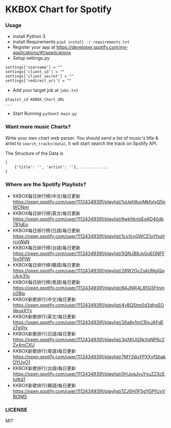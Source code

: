 # KKBOX Chart for Spotify

### Usage

- Install Python 3
- Install Requirements
`pip3 install -r requirements.txt`
- Register your app at https://developer.spotify.com/my-applications/#!/applications   
- Setup settings.py

```
settings['username'] = ""
settings['client_id'] = ""
settings['client_secret'] = ""
settings['redirect_uri'] = ""
```

- Add your target job at ``jobs.txt``
```
playist_id KKBOX_Chart_URL
...
```

- Start Running ``python3 main.py``

### Want more music Charts?

Write your own chart web parser.
You should send a list of music's title & artist to `search_tracks(data)`, it will start search the track on Spotify API.

The Structure of the Data is
```
[
    {'title': '', 'artist': ''}, ............
]
```

### Where are the Spotify Playlists?

- KKBOX每日排行榜(中文)每日更新 https://open.spotify.com/user/11124349391/playlist/1uUeh9uyMkfolyQ5nWCNjm
- KKBOX每日排行榜(英文)每日更新 https://open.spotify.com/user/11124349391/playlist/6wkfdvtpEoAD40dk781gEo
- KKBOX每日排行榜(日語)每日更新 https://open.spotify.com/user/11124349391/playlist/1cu1cyGWCE1uYhuHrcxWaN
- KKBOX每日排行榜(台語)每日更新 https://open.spotify.com/user/11124349391/playlist/5QNJB8JsGoEONFFfsy5PIW
- KKBOX每日排行榜(韓語)每日更新 https://open.spotify.com/user/11124349391/playlist/28W2GcZukUNgiQqcArk31o
- KKBOX每日排行榜(粵語)每日更新 https://open.spotify.com/user/11124349391/playlist/6AJNRj4L85G5Ftninq2Bip
- KKBOX新歌排行(中文)每日更新 https://open.spotify.com/user/11124349391/playlist/4yBQStm0d3dhgSOdpuxXYy
- KKBOX新歌排行(英文)每日更新 https://open.spotify.com/user/11124349391/playlist/26aAy1mCRixJAFdEzTgVty
- KKBOX新歌排行(日語)每日更新 https://open.spotify.com/user/11124349391/playlist/3pXKUG5kVqNP6c2Zv4mCXU
- KKBOX新歌排行(粵語)每日更新 https://open.spotify.com/user/11124349391/playlist/7MY3duYPXXyfSbakOYUyO1
- KKBOX新歌排行(台語)每日更新 https://open.spotify.com/user/11124349391/playlist/0HJogJvuYxuZZXcEIulKd1
- KKBOX新歌排行(韓語)每日更新 https://open.spotify.com/user/11124349391/playlist/1ZJ0Hi1F5gYGPfUxVBt3MS

### LICENSE
MIT
